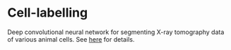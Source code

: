 # Cell-labelling
Deep convolutional neural network for segmenting X-ray tomography data of various animal cells. See [here](https://andersteele.github.io/machine/learning/2017/06/20/cellsegmentation.html) for  details.
